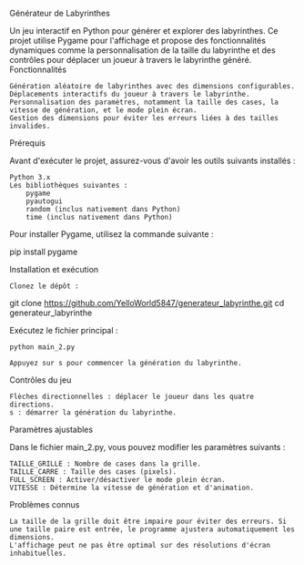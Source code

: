 Générateur de Labyrinthes

Un jeu interactif en Python pour générer et explorer des labyrinthes. Ce projet utilise Pygame pour l'affichage et propose des fonctionnalités dynamiques comme la personnalisation de la taille du labyrinthe et des contrôles pour déplacer un joueur à travers le labyrinthe généré.
Fonctionnalités

    Génération aléatoire de labyrinthes avec des dimensions configurables.
    Déplacements interactifs du joueur à travers le labyrinthe.
    Personnalisation des paramètres, notamment la taille des cases, la vitesse de génération, et le mode plein écran.
    Gestion des dimensions pour éviter les erreurs liées à des tailles invalides.

Prérequis

Avant d'exécuter le projet, assurez-vous d'avoir les outils suivants installés :

    Python 3.x
    Les bibliothèques suivantes :
        pygame
        pyautogui
        random (inclus nativement dans Python)
        time (inclus nativement dans Python)

Pour installer Pygame, utilisez la commande suivante :

pip install pygame

Installation et exécution

    Clonez le dépôt :

git clone https://github.com/YelloWorld5847/generateur_labyrinthe.git
cd generateur_labyrinthe

Exécutez le fichier principal :

    python main_2.py

    Appuyez sur s pour commencer la génération du labyrinthe.

Contrôles du jeu

    Flèches directionnelles : déplacer le joueur dans les quatre directions.
    s : démarrer la génération du labyrinthe.

Paramètres ajustables

Dans le fichier main_2.py, vous pouvez modifier les paramètres suivants :

    TAILLE_GRILLE : Nombre de cases dans la grille.
    TAILLE_CARRE : Taille des cases (pixels).
    FULL_SCREEN : Activer/désactiver le mode plein écran.
    VITESSE : Détermine la vitesse de génération et d'animation.


Problèmes connus

    La taille de la grille doit être impaire pour éviter des erreurs. Si une taille paire est entrée, le programme ajustera automatiquement les dimensions.
    L'affichage peut ne pas être optimal sur des résolutions d'écran inhabituelles.
